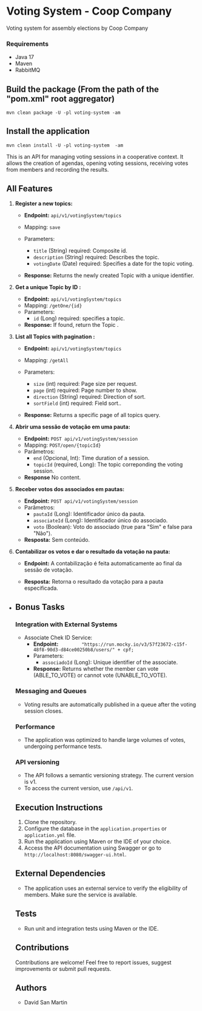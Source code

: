 # Voting System - Coop Company

Voting system for assembly elections by Coop Company

### Requirements

* Java 17
* Maven
* RabbitMQ


## Build the package (From the path of the "pom.xml" root aggregator)
```
mvn clean package -U -pl voting-system -am
```

## Install the application
```
mvn clean install -U -pl voting-system  -am
```

This is an API for managing voting sessions in a cooperative context. It allows the creation of agendas, opening voting sessions, receiving votes from members and recording the results.

## All Features

1. **Register a new topics:**

   - **Endpoint:** `api/v1/votingSystem/topics`

   - Mapping: `save`

   - Parameters:

     - `title` (String) required: Composite id.
     - `description` (String) required: Describes the topic.
     - `votingDate` (Date) required: Specifies a date for the topic voting.

   - **Response:** Returns the newly created Topic with a unique identifier.

     

2. **Get a unique Topic by ID :**

   - **Endpoint:** `api/v1/votingSystem/topics`
   - Mapping: `/getOne/{id}`
   - Parameters:
     - `id` (Long) required: specifies a topic.
   - **Response:** If found, return the Topic .

3. **List all Topics with pagination :**

   - **Endpoint:** `api/v1/votingSystem/topics`

   - Mapping: `/getAll`

   - Parameters:

     - `size` (int) required: Page size per request.
     - `page` (int) required: Page number to show.
     - `direction` (String) required: Direction of sort.
     - `sortField` (int) required: Field sort..

   - **Response:** Returns a specific page of all topics query.

     

4. **Abrir uma sessão de votação em uma pauta:**

   - **Endpoint:** `POST api/v1/votingSystem/session`
   - Mapping: `POST/open/{topicId}`
   - Parâmetros:
     - `end` (Opcional, Int): Time duration of a session.
     - `topicId` (required, Long): The topic correponding the voting session.
   - **Response** No content.

5. **Receber votos dos associados em pautas:**

   - **Endpoint:** `POST api/v1/votingSystem/session`
   - Parâmetros:
     - `pautaId` (Long): Identificador único da pauta.
     - `associateId` (Long): Identificador único do associado.
     - `voto` (Boolean): Voto do associado (true para "Sim" e false para "Não").
   - **Resposta:** Sem conteúdo.

6. **Contabilizar os votos e dar o resultado da votação na pauta:**

   - **Endpoint:** A contabilização é feita automaticamente ao final da sessão de votação.

   - **Resposta:** Retorna o resultado da votação para a pauta especificada.

     

- ## Bonus Tasks

  ### Integration with External Systems

  - Associate Chek ID Service:
     - **Endpoint:** `        "https://run.mocky.io/v3/57f23672-c15f-48f8-90d3-d84ce00250b8/users/" + cpf;` 
     - Parameters:
       - `associadoId` (Long): Unique identifier of the associate.
     - **Response:** Returns whether the member can vote (ABLE_TO_VOTE) or cannot vote (UNABLE_TO_VOTE).

  ### Messaging and Queues

  - Voting results are automatically published in a queue after the voting session closes.

  ### Performance

  - The application was optimized to handle large volumes of votes, undergoing performance tests.

  ### API versioning

  - The API follows a semantic versioning strategy. The current version is v1.
  - To access the current version, use `/api/v1`.

  ## Execution Instructions

  1. Clone the repository.
  2. Configure the database in the `application.properties` or `application.yml` file.
  3. Run the application using Maven or the IDE of your choice.
  4. Access the API documentation using Swagger or go to `http://localhost:8080/swagger-ui.html`.

  

  ## External Dependencies

  - The application uses an external service to verify the eligibility of members. Make sure the service is available.

  ## Tests

  - Run unit and integration tests using Maven or the IDE.

  ## Contributions

  Contributions are welcome! Feel free to report issues, suggest improvements or submit pull requests.

  ## Authors

  - David San Martin